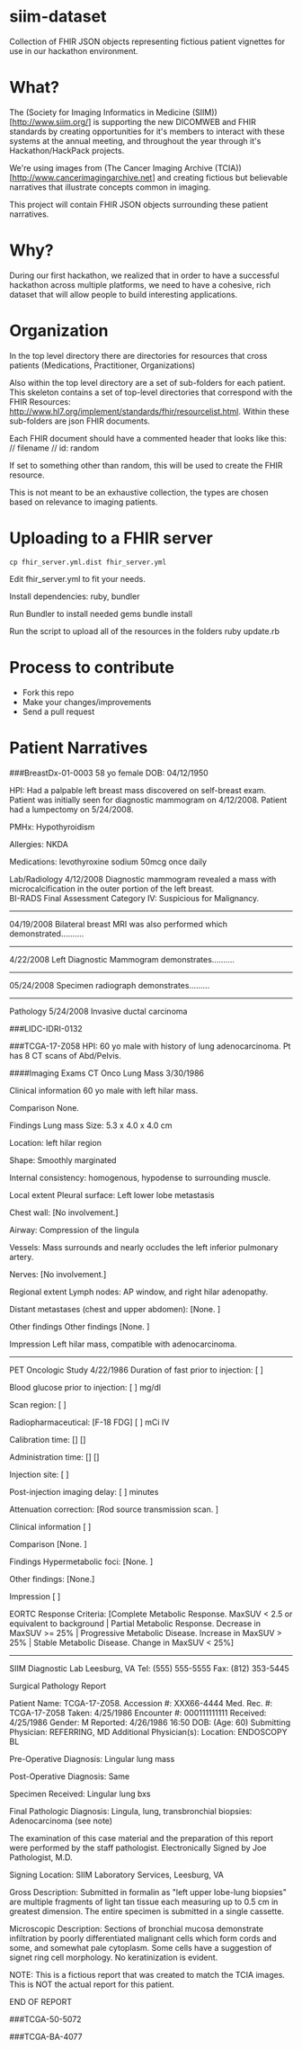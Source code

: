 # siim-dataset
Collection of FHIR JSON objects representing fictious patient vignettes for use in our hackathon environment.

# What?
The (Society for Imaging Informatics in Medicine (SIIM))[http://www.siim.org/] is supporting the new DICOMWEB and FHIR standards by creating opportunities for it's members to interact with these systems at the annual meeting, and throughout the year through it's Hackathon/HackPack projects.

We're using images from (The Cancer Imaging Archive (TCIA))[http://www.cancerimagingarchive.net] and creating fictious but believable narratives that illustrate concepts common in imaging.

This project will contain FHIR JSON objects surrounding these patient narratives.

# Why?
During our first hackathon, we realized that in order to have a successful hackathon across multiple platforms, we need to have a cohesive, rich dataset that will allow people to build interesting applications. 

# Organization
In the top level directory there are directories for resources that cross patients (Medications, Practitioner, Organizations)

Also within the top level directory are a set of sub-folders for each patient.  This skeleton contains a set of top-level directories that correspond with the FHIR Resources: http://www.hl7.org/implement/standards/fhir/resourcelist.html.  Within these sub-folders are json FHIR documents.

Each FHIR document should have a commented header that looks like this:
    // filename
    // id: random

If set to something other than random, this will be used to create the FHIR resource.

This is not meant to be an exhaustive collection, the types are chosen based on relevance to imaging patients.

# Uploading to a FHIR server
    cp fhir_server.yml.dist fhir_server.yml

Edit fhir_server.yml to fit your needs.

Install dependencies: ruby, bundler

Run Bundler to install needed gems
    bundle install

Run the script to upload all of the resources in the folders
    ruby update.rb

# Process to contribute
- Fork this repo
- Make your changes/improvements
- Send a pull request


# Patient Narratives
###BreastDx-01-0003
58 yo female DOB: 04/12/1950

HPI: Had a palpable left breast mass discovered on self-breast exam.  Patient was initially seen for diagnostic mammogram on 4/12/2008.  Patient had a lumpectomy on 5/24/2008.

PMHx: Hypothyroidism

Allergies: NKDA

Medications: levothyroxine sodium 50mcg once daily 

Lab/Radiology
4/12/2008 
Diagnostic mammogram revealed a mass with microcalcification in the outer portion of the left breast.  
BI-RADS Final Assessment Category IV: Suspicious for Malignancy.

---------------------------------------
04/19/2008
Bilateral breast MRI was also performed which demonstrated..........

---------------------------------------
4/22/2008
Left Diagnostic Mammogram demonstrates..........

---------------------------------------
05/24/2008
Specimen radiograph demonstrates.........

---------------------------------------
Pathology
5/24/2008
Invasive ductal carcinoma





###LIDC-IDRI-0132


###TCGA-17-Z058
HPI: 60 yo male with history of lung adenocarcinoma.  Pt has 8 CT scans of Abd/Pelvis.

####Imaging Exams
CT Onco Lung Mass 3/30/1986

Clinical information
60 yo male with left hilar mass.

Comparison
None.

Findings
Lung mass
Size: 5.3 x 4.0 x 4.0 cm

Location: left hilar region

Shape: Smoothly marginated

Internal consistency: homogenous, hypodense to surrounding muscle.

Local extent
Pleural surface: Left lower lobe metastasis

Chest wall: [No involvement.]

Airway: Compression of the lingula

Vessels: Mass surrounds and nearly occludes the left inferior pulmonary artery.

Nerves: [No involvement.]

Regional extent
Lymph nodes: AP window, and right hilar adenopathy.

Distant metastases (chest and upper abdomen): [None. ]

Other findings
Other findings [None. ]

Impression
Left hilar mass, compatible with adenocarcinoma.

---------------------------------------
PET Oncologic Study 4/22/1986
Duration of fast prior to injection: [      ]

Blood glucose prior to injection: [      ] mg/dl

Scan region: [      ]

Radiopharmaceutical: [F-18 FDG] [      ] mCi IV

Calibration time: [<date>] [<time>]

Administration time: [<date>] [<time>]

Injection site: [      ]

Post-injection imaging delay: [      ] minutes

Attenuation correction: [Rod source transmission scan. ]

Clinical information
[      ]

Comparison
[None. ]

Findings
Hypermetabolic foci: [None. ]

Other findings: [None.]

Impression
[      ]

EORTC Response Criteria: [Complete Metabolic Response. MaxSUV < 2.5 or equivalent to background | Partial Metabolic Response. Decrease in MaxSUV >= 25% | Progressive Metabolic Disease. Increase in MaxSUV > 25% | Stable Metabolic Disease. Change in MaxSUV < 25%]


---------------------------------------
SIIM Diagnostic Lab
Leesburg, VA
Tel: (555) 555-5555 Fax: (812) 353-5445

Surgical Pathology Report

Patient Name: TCGA-17-Z058. Accession #: XXX66-4444 Med. Rec. #: TCGA-17-Z058
Taken: 4/25/1986 Encounter #: 000111111111 Received: 4/25/1986 Gender: M
Reported: 4/26/1986 16:50 DOB: (Age: 60) Submitting Physician: REFERRING, MD
Additional Physician(s):
Location: ENDOSCOPY BL 

Pre-Operative Diagnosis:
Lingular lung mass

Post-Operative Diagnosis:
Same

Specimen Received:
Lingular lung bxs

Final Pathologic Diagnosis:
Lingula, lung, transbronchial biopsies:
Adenocarcinoma (see note)

The examination of this case material and the preparation of this report were
performed by the staff pathologist.
Electronically Signed by Joe Pathologist, M.D. 

Signing Location:
SIIM Laboratory Services,
Leesburg, VA

Gross Description:
Submitted in formalin as "left upper lobe-lung biopsies" are multiple fragments of light tan tissue each measuring up to 0.5 cm in greatest dimension. The entire specimen is submitted in a single cassette.

Microscopic Description:
Sections of bronchial mucosa demonstrate infiltration by poorly differentiated malignant cells which form cords and some, and somewhat pale cytoplasm. Some cells have a suggestion of signet ring cell morphology. No keratinization is evident. 

NOTE: This is a fictious report that was created to match the TCIA images.  This is NOT the actual report for this patient.

END OF REPORT



###TCGA-50-5072

###TCGA-BA-4077

